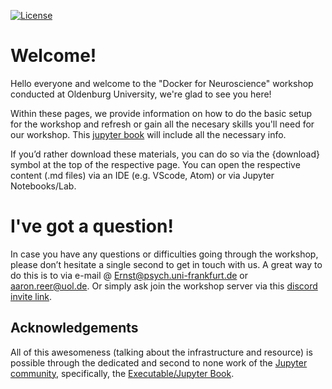 [![License](https://img.shields.io/github/license/peerherholz/workshop_weizmann)](https://github.com/PeerHerholz/workshop_weizmann)

# Welcome!

Hello everyone and welcome to the "Docker for Neuroscience" workshop conducted at Oldenburg University, we're glad to see you here!

Within these pages, we provide information on how to do the basic setup for the workshop and refresh or gain all the necesary skills you'll need for our workshop. This [jupyter book](https://jupyterbook.org/intro.html) will include all the necessary info.

If you’d rather download these materials, you can do so via the {download} symbol at the top of the respective page. You can open the respective content (.md files) via an IDE (e.g. VScode, Atom) or via Jupyter Notebooks/Lab.

# I've got a question!

In case you have any questions or difficulties going through the workshop, please don’t hesitate a single second to get in touch with
us. A great way to do this is to via e-mail @ Ernst@psych.uni-frankfurt.de or aaron.reer@uol.de. Or simply ask join the workshop server via this [discord invite link](https://discord.gg/ehN5haXS).

## Acknowledgements

 All of this awesomeness (talking about the infrastructure and resource) is possible through the dedicated and second to none work of the [Jupyter community](https://jupyter.org/community), specifically, the [Executable/Jupyter Book](https://executablebooks.org/en/latest/).

